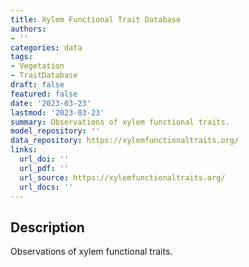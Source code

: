 ```yaml
---
title: Xylem Functional Trait Database
authors:
- ''
categories: data
tags:
- Vegetation
- TraitDatabase
draft: false
featured: false
date: '2023-03-23'
lastmod: '2023-03-23'
summary: Observations of xylem functional traits.
model_repository: ''
data_repository: https://xylemfunctionaltraits.org/
links:
  url_doi: ''
  url_pdf: ''
  url_source: https://xylemfunctionaltraits.org/
  url_docs: ''
---
```


## Description

Observations of xylem functional traits.

